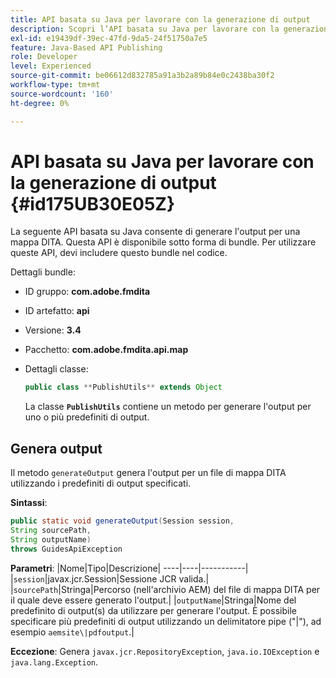 ```yaml
---
title: API basata su Java per lavorare con la generazione di output
description: Scopri l’API basata su Java per lavorare con la generazione dell’output
exl-id: e19439df-39ec-47fd-9da5-24f51750a7e5
feature: Java-Based API Publishing
role: Developer
level: Experienced
source-git-commit: be06612d832785a91a3b2a89b84e0c2438ba30f2
workflow-type: tm+mt
source-wordcount: '160'
ht-degree: 0%

---
```


# API basata su Java per lavorare con la generazione di output {#id175UB30E05Z}

La seguente API basata su Java consente di generare l&#39;output per una mappa DITA. Questa API è disponibile sotto forma di bundle. Per utilizzare queste API, devi includere questo bundle nel codice.

Dettagli bundle:

- ID gruppo: **com.adobe.fmdita**

- ID artefatto: **api**

- Versione: **3.4**

- Pacchetto: ****com.adobe.fmdita.api.map****

- Dettagli classe:

  ```JAVA
  public class **PublishUtils** extends Object
  ```

  La classe **`PublishUtils`** contiene un metodo per generare l&#39;output per uno o più predefiniti di output.


## Genera output

Il metodo ``generateOutput`` genera l&#39;output per un file di mappa DITA utilizzando i predefiniti di output specificati.

**Sintassi**:

```JAVA
public static void generateOutput(Session session,
String sourcePath,
String outputName)
throws GuidesApiException
```

**Parametri**:
|Nome|Tipo|Descrizione|
----|----|-----------|
|`session`|javax.jcr.Session|Sessione JCR valida.|
|``sourcePath``|Stringa|Percorso \(nell&#39;archivio AEM\) del file di mappa DITA per il quale deve essere generato l&#39;output.|
|``outputName``|Stringa|Nome del predefinito di output\(s\) da utilizzare per generare l&#39;output. È possibile specificare più predefiniti di output utilizzando un delimitatore pipe \(&quot;\|&quot;\), ad esempio `aemsite\|pdfoutput`.|

**Eccezione**:
Genera ``javax.jcr.RepositoryException``, `java.io.IOException` e `java.lang.Exception`.
